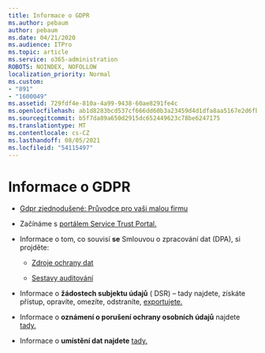```yaml
---
title: Informace o GDPR
ms.author: pebaum
author: pebaum
ms.date: 04/21/2020
ms.audience: ITPro
ms.topic: article
ms.service: o365-administration
ROBOTS: NOINDEX, NOFOLLOW
localization_priority: Normal
ms.custom:
- "891"
- "1600049"
ms.assetid: 729fdf4e-810a-4a99-9438-60ae8291fe4c
ms.openlocfilehash: ab1d8283bcd537cf666dd60b3a23459d4d1dfa8aa5167e2d6fb2a9b779b4b3e1
ms.sourcegitcommit: b5f7da89a650d2915dc652449623c78be6247175
ms.translationtype: MT
ms.contentlocale: cs-CZ
ms.lasthandoff: 08/05/2021
ms.locfileid: "54115497"
---
```

# <a name="information-about-gdpr"></a>Informace o GDPR

- [Gdpr zjednodušené: Průvodce pro vaši malou firmu](/microsoft-365/admin/security-and-compliance/gdpr-compliance)

- Začínáme s [portálem Service Trust Portal.](https://servicetrust.microsoft.com/ViewPage/GDPRGetStarted)

- Informace o tom, co souvisí **se** Smlouvou o zpracování dat (DPA), si projděte:

  - [Zdroje ochrany dat](https://servicetrust.microsoft.com/ViewPage/TrustDocuments)

  - [Sestavy auditování](https://servicetrust.microsoft.com/ViewPage/MSComplianceGuide)

- Informace o **žádostech subjektu údajů** ( DSR) – tady najdete, získáte přístup, opravíte, omezíte, odstraníte, [exportujete.](/microsoft-365/compliance/gdpr-dsr-office365)

- Informace o **oznámení o porušení ochrany osobních údajů** najdete [tady.](https://servicetrust.microsoft.com/ViewPage/GDPRBreach)

- Informace o **umístění dat najdete** [tady.](https://products.office.com/where-is-your-data-located?ms.officeurl=datamaps&amp;geo=All#All)
